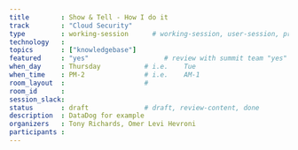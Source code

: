 ```yaml
---
title        : Show & Tell - How I do it 
track        : "Cloud Security"
type         : working-session      # working-session, user-session, product-session
technology   :
topics       : ["knowledgebase"]
featured     : "yes"                   # review with summit team "yes"
when_day     : Thursday           # i.e.    Tue
when_time    : PM-2               # i.e.    AM-1
room_layout  :                    #
room_id      :
session_slack: 
status       : draft              # draft, review-content, done
description  : DataDog for example
organizers   : Tony Richards, Omer Levi Hevroni
participants :
---
```



<!--(add intro)

## "How to consolidate"

(...)

## "Monitoring the security"

(...)

## "SREs and security uses of the tooling they already use"

(...)

## "Could we get JustEat or Capital One"

(...)


## Previous-->
